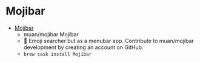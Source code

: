 # Mojibar
- [Mojibar](https://github.com/muan/mojibar)
  -  muan/mojibar Mojibar   
  - :tangerine: Emoji searcher but as a menubar app. Contribute to muan/mojibar development by creating an account on GitHub.
  - `brew cask install Mojibar`
